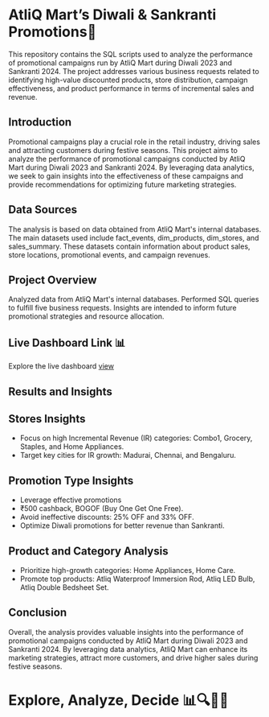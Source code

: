 # AtliQ Mart’s Diwali & Sankranti Promotions🚀

This repository contains the SQL scripts used to analyze the performance of promotional campaigns run by AtliQ Mart during Diwali 2023 and 
Sankranti 2024. The project addresses various business requests related to identifying high-value discounted products, store distribution, 
campaign effectiveness, and product performance in terms of incremental sales and revenue.

## Introduction
Promotional campaigns play a crucial role in the retail industry, driving sales and attracting customers during festive seasons. This project aims to analyze the performance of promotional campaigns conducted by AtliQ Mart during Diwali 2023 and Sankranti 2024. By leveraging data analytics, we seek to gain insights into the effectiveness of these campaigns and provide recommendations for optimizing future marketing strategies.

## Data Sources
The analysis is based on data obtained from AtliQ Mart's internal databases. 
The main datasets used include fact_events, dim_products, dim_stores, and sales_summary. 
These datasets contain information about product sales, store locations, promotional events, and campaign revenues.

## Project Overview
Analyzed data from AtliQ Mart's internal databases.
Performed SQL queries to fulfill five business requests.
Insights are intended to inform future promotional strategies and resource allocation.

## Live Dashboard Link 📊
Explore the live dashboard [view](https://app.powerbi.com/view?r=eyJrIjoiOTFiZWMzMTctY2FiYS00NjIxLWIxY2QtZDMzMmI2MGIwYWU3IiwidCI6ImM2ZTU0OWIzLTVmNDUtNDAzMi1hYWU5LWQ0MjQ0ZGM1YjJjNCJ9)

## Results and Insights
## Stores Insights

- Focus on high Incremental Revenue (IR) categories: Combo1, Grocery, Staples, and Home Appliances.
- Target key cities for IR growth: Madurai, Chennai, and Bengaluru.

## Promotion Type Insights
- Leverage effective promotions
- ₹500 cashback, BOGOF (Buy One Get One Free).
- Avoid ineffective discounts: 25% OFF and 33% OFF.
- Optimize Diwali promotions for better revenue than Sankranti.

## Product and Category Analysis
- Prioritize high-growth categories: Home Appliances, Home Care.
- Promote top products: Atliq Waterproof Immersion Rod, Atliq LED Bulb, Atliq Double Bedsheet Set.

## Conclusion

Overall, the analysis provides valuable insights into the performance of promotional campaigns conducted by AtliQ Mart during Diwali 2023 and Sankranti 2024. By leveraging data analytics, AtliQ Mart can enhance its marketing strategies, 
attract more customers, and drive higher sales during festive seasons.

# Explore, Analyze, Decide 📊🔍🎯🚀
